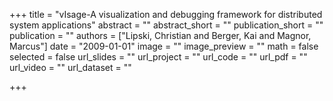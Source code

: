 +++
title = "vIsage-A visualization and debugging framework for distributed system applications"
abstract = ""
abstract_short = ""
publication_short = ""
publication = ""
authors = ["Lipski, Christian and Berger, Kai and Magnor, Marcus"]
date = "2009-01-01"
image = ""
image_preview = ""
math = false
selected = false
url_slides = ""
url_project = ""
url_code = ""
url_pdf = ""
url_video = ""
url_dataset = ""

+++
